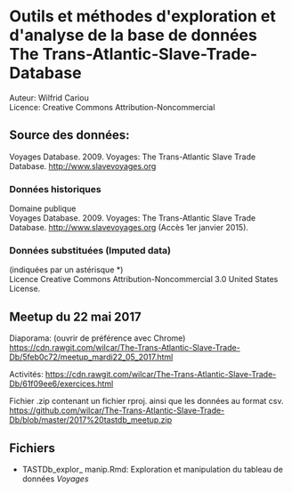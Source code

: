 # Outils et méthodes d'exploration et d'analyse de la base de données The Trans-Atlantic-Slave-Trade-Database 

Auteur: Wilfrid Cariou  
Licence: Creative Commons Attribution-Noncommercial 

## Source des données: 

Voyages Database. 2009. Voyages: The Trans-Atlantic Slave Trade Database. http://www.slavevoyages.org 

### Données historiques  
Domaine publique 	
Voyages Database. 2009. Voyages: The Trans-Atlantic Slave Trade Database. http://www.slavevoyages.org (Accès 1er janvier 2015).

### Données substituées (Imputed data)  
(indiquées par un astérisque *)  
Licence Creative Commons Attribution-Noncommercial 3.0 United States License.

## Meetup du 22 mai 2017

Diaporama: (ouvrir de préférence avec Chrome)   
https://cdn.rawgit.com/wilcar/The-Trans-Atlantic-Slave-Trade-Db/5feb0c72/meetup_mardi22_05_2017.html

Activités: https://cdn.rawgit.com/wilcar/The-Trans-Atlantic-Slave-Trade-Db/61f09ee6/exercices.html  

Fichier .zip contenant un fichier rproj. ainsi que les données au format csv. https://github.com/wilcar/The-Trans-Atlantic-Slave-Trade-Db/blob/master/2017%20tastdb_meetup.zip

## Fichiers
* TASTDb_explor_ manip.Rmd: Exploration et manipulation du tableau de données *Voyages*


